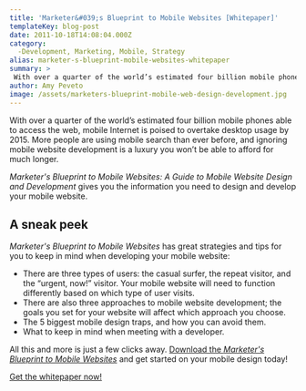 ```yaml
---
title: 'Marketer&#039;s Blueprint to Mobile Websites [Whitepaper]'
templateKey: blog-post
date: 2011-10-18T14:08:04.000Z
category: 
  -Development, Marketing, Mobile, Strategy
alias: marketer-s-blueprint-mobile-websites-whitepaper
summary: > 
 With over a quarter of the world’s estimated four billion mobile phones able to access the web, mobile Internet is poised to overtake desktop usage by 2015. More people are using mobile search than ever before, and ignoring mobile website development is a luxury you won’t be able to afford for much longer.
author: Amy Peveto
image: /assets/marketers-blueprint-mobile-web-design-development.jpg
---
```


With over a quarter of the world’s estimated four billion mobile phones able to access the web, mobile Internet is poised to overtake desktop usage by 2015. More people are using mobile search than ever before, and ignoring mobile website development is a luxury you won’t be able to afford for much longer.

_Marketer's Blueprint to Mobile Websites: A Guide to Mobile Website Design and Development_ gives you the information you need to design and develop your mobile website.

A sneak peek
------------

_Marketer's Blueprint to Mobile Websites_ has great strategies and tips for you to keep in mind when developing your mobile website:

*   There are three types of users: the casual surfer, the repeat visitor, and the “urgent, now!” visitor. Your mobile website will need to function differently based on which type of user visits.
*   There are also three approaches to mobile website development; the goals you set for your website will affect which approach you choose.
*   The 5 biggest mobile design traps, and how you can avoid them.
*   What to keep in mind when meeting with a developer.

All this and more is just a few clicks away. [Download the _Marketer's Blueprint to Mobile Websites_](/mobile-website-design) and get started on your mobile design today!

[Get the whitepaper now!](/mobile-website-design)